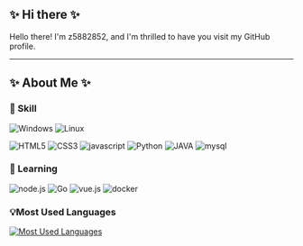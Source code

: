 
<!--
**z5882852/z5882852** is a ✨ _special_ ✨ repository because its `README.md` (this file) appears on your GitHub profile.

Here are some ideas to get you started:

- 🔭 I’m currently working on ...
- 🌱 I’m currently learning ...
- 👯 I’m looking to collaborate on ...
- 🤔 I’m looking for help with ...
- 💬 Ask me about ...
- 📫 How to reach me: ...
- 😄 Pronouns: ...
- ⚡ Fun fact: ...
-->
## ✨ Hi there ✨

Hello there! I'm z5882852, and I'm thrilled to have you visit my GitHub profile.

<hr/>

## ✨ About Me ✨

### 💫 Skill

![Windows](https://img.shields.io/badge/windows-3670A0?style=for-the-badge&logo=Windows&logoColor=white) ![Linux](https://img.shields.io/badge/linux-%23323330?style=for-the-badge&logo=Linux)

![HTML5](https://img.shields.io/badge/html5-%23E34F26.svg?style=for-the-badge&logo=html5&logoColor=white) ![CSS3](https://img.shields.io/badge/css3-%231572B6.svg?style=for-the-badge&logo=css3&logoColor=white) ![javascript](https://img.shields.io/badge/javascript-%23323330.svg?style=for-the-badge&logo=javascript&logoColor=%23F7DF1E) ![Python](https://img.shields.io/badge/python-3670A0?style=for-the-badge&logo=python&logoColor=ffdd54) ![JAVA](https://img.shields.io/badge/java-000000.svg?style=for-the-badge&logo=JAVA&logoColor=white) ![mysql](https://img.shields.io/badge/mysql-%2300f.svg?style=for-the-badge&logo=mysql&logoColor=white)

### 📖 Learning

![node.js](https://img.shields.io/badge/node.js-6DA55F?style=for-the-badge&logo=node.js&logoColor=white) ![Go](https://img.shields.io/badge/Go-00ADD8?style=for-the-badge&logo=go&logoColor=white) ![vue.js](https://img.shields.io/badge/vuejs-%2335495e.svg?style=for-the-badge&logo=vuedotjs&logoColor=%234FC08D) ![docker](https://img.shields.io/badge/docker-%230db7ed.svg?style=for-the-badge&logo=docker&logoColor=white)

### 💡Most Used Languages

[![Most Used Languages](https://github-readme-stats.vercel.app/api/top-langs/?username=z5882852)](https://github.com/z5882852/github-readme-stats)

